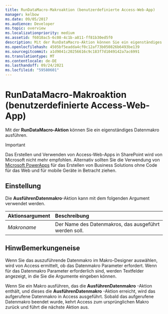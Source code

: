 ```yaml
---
title: RunDataMacro-Makroaktion (benutzerdefinierte Access-Web-App)
manager: kelbow
ms.date: 09/05/2017
ms.audience: Developer
ms.topic: overview
ms.localizationpriority: medium
ms.assetid: f6010ac5-6c08-4c1b-a811-ff81b30ed5f0
description: Mit der RunDataMacro-Aktion können Sie ein eigenständiges Datenmakro ausführen.
ms.openlocfilehash: 4505bf5eadda4cf0c12af73b050826b6493be139
ms.sourcegitcommit: a1d9041c20256616c9c183f7d1049142a7ac6991
ms.translationtype: MT
ms.contentlocale: de-DE
ms.lasthandoff: 09/24/2021
ms.locfileid: "59580601"
---
```

# <a name="rundatamacro-macro-action-access-custom-web-app"></a>RunDataMacro-Makroaktion (benutzerdefinierte Access-Web-App)

Mit der **RunDataMacro-Aktion** können Sie ein eigenständiges Datenmakro ausführen. 
  
> [!IMPORTANT]
> Das Erstellen und Verwenden von Access-Web-Apps in SharePoint wird von Microsoft nicht mehr empfohlen. Alternativ sollten Sie die Verwendung von [Microsoft PowerApps](https://powerapps.microsoft.com/en-us/) für das Erstellen von Business Solutions ohne Code für das Web und für mobile Geräte in Betracht ziehen. 
  
## <a name="setting"></a>Einstellung

Die **AusführenDatenmakro**-Aktion kann mit dem folgenden Argument verwendet werden. 
  
|**Aktionsargument**|**Beschreibung**|
|:-----|:-----|
| _Makroname_ <br/> |Der Name des Datenmakros, das ausgeführt werden soll.  <br/> |
   
## <a name="remarks"></a>HinwBemerkungeneise

Wenn Sie das auszuführende Datenmakro im Makro-Designer auswählen, wird von Access ermittelt, ob das Datenmakro Parameter erfordert. Wenn für das Datenmakro Parameter erforderlich sind, werden Textfelder angezeigt, in die Sie die Argumente eingeben können.
  
Wenn Sie ein Makro ausführen, das die **AusführenDatenmakro** -Aktion enthält, und dieses die **AusführenDatenmakro** -Aktion erreicht, wird das aufgerufene Datenmakro in Access ausgeführt. Sobald das aufgerufene Datenmakro beendet wurde, kehrt Access zum ursprünglichen Makro zurück und führt die nächste Aktion aus. 
  

